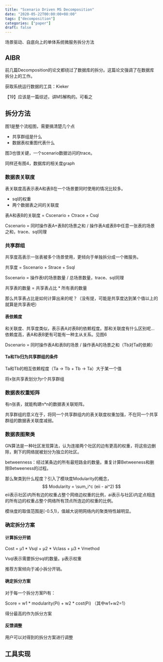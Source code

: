 ```yaml
---
title: "Scenario Driven MS Decomposition"
date: "2020-05-22T00:00:00+08:00"
tags: ["decomposition"]
categories: ["paper"]
draft: false
---
```


场景驱动、自底向上的单体系统微服务拆分方法

## AIBR

前几篇Decomposition的论文都绕过了数据库的拆分。这篇论文强调了在数据库拆分上的工作。

获取系统运行数据的工具：Kieker

【19】应该是一篇综述，讲MS解构的。可看之

## 拆分方法

图1是整个流程图，需要搞清楚几个点

- 共享群组是什么
- 数据表权重图代表什么

图3也很关键，一个scenario数据访问的trace。

同样还有图4，数据库的相关度graph

### 数据表关联度

表关联度高表示表A和表B在一个场景要同时使用的情况比较多。

- sql的权重
- 两个数据表之间的关联度

表A和表B的关联度 = Cscenario + Ctrace + Csql

Cscenario = 同时操作表A+表B的场景之和 / 操作表A或表B中任意一张表的场景之和，trace、sql同理

### 共享群组

共享度高表示一张表被多个场景使用，更倾向于单独拆分成一个微服务。

共享度 = Sscenario + Strace + Ssql

Sscenario = 操作表t的场景数量 / 总场景数量，trace、sql同理

共享表的数量  = 共享表占比 * 所有表的数量

那么共享表占比是如何计算出来的呢？（没有提，可能是共享度达到某个值以上的就算是共享表吧）

#### 表依赖度

和关联度、共享度类似，表示表A对表B的依赖程度。那和关联度有什么区别呢…依赖度高，表A和表B更有可能有一种主从关系。见图6

Dscenario = 同时操作表A和表B的场景 / 操作表A的场景之和（Tb对Ta的依赖）

#### Ta和Tb归为共享群组的条件

Ta和Tb的相互依赖程度（Ta -> Tb + Tb -> Ta）大于某一个值

将x张共享表划分为r个共享群组

### 数据表权重矩阵

有n张表，就能构建n*n的数据表关联矩阵。

共享群组的意义在于，将同一个共享群组内的表关联度权重加强，不在同一个共享群组的数据表关联度减弱。

### 数据表图聚类

GN算法是一种社区发现算法，认为连接两个社区的边有更高的权重，将这些边删除，剩下的网络就被划分为独立的社区。

betweenness：经过某条边的所有最短路金的数量。重复计算Betweeness和删除Betweeness的过程。

那么聚类到什么程度？引入了模块度Modularity的概念，
$$
Modularity = \sum_i^c (eii - ai^2)
$$
eii表示社区i内所有边的权重占整个网络边权重的比例，ai表示与社区i内定点相连的所有边的权重占整个网络所有顶点所连边的权重的比例。

模块度的取值范围是[-0.5,1)，值越大说明网络内的聚类特性越明显。

### 确定拆分方案

#### 计算拆分开销

Cost = µ1 * Vsql + µ2 * Vclass + µ3 * Vmethod

Vsql表示需要拆分sql的数量。µ表示权重

推荐方案倾向于减小拆分开销。

#### 确定拆分方案

对于每一个拆分方案Pi有：

Score = w1 * modularity(Pi) + w2 * cost(Pi) （其中w1+w2=1）

得分最高的作为拆分方案

#### 反馈调整

用户可以对得到的拆分方案进行调整

## 工具实现